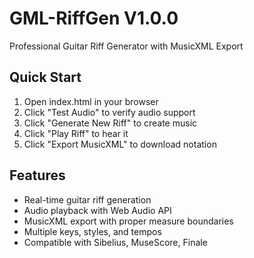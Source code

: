 # GML-RiffGen V1.0.0 
 
Professional Guitar Riff Generator with MusicXML Export 
 
## Quick Start 
1. Open index.html in your browser 
2. Click "Test Audio" to verify audio support 
3. Click "Generate New Riff" to create music 
4. Click "Play Riff" to hear it 
5. Click "Export MusicXML" to download notation 
 
## Features 
- Real-time guitar riff generation 
- Audio playback with Web Audio API 
- MusicXML export with proper measure boundaries 
- Multiple keys, styles, and tempos 
- Compatible with Sibelius, MuseScore, Finale 
